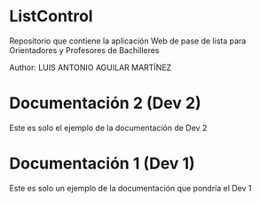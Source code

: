 # ListControl
Repositorio que contiene la aplicación Web de pase de lista para Orientadores y Profesores de Bachilleres

Author: LUIS ANTONIO AGUILAR MARTÍNEZ

# Documentación 2 (Dev 2)

Este es solo el ejemplo de la documentación de Dev 2
# Documentación 1 (Dev 1)
Este es solo un ejemplo de la documentación que pondría el Dev 1
